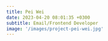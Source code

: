 ```yaml
---
title: Pei Wei
date: 2023-04-20 08:01:35 +0300
subtitle: Email/Frontend Developer
image: '/images/project-pei-wei.jpg'
---
```


